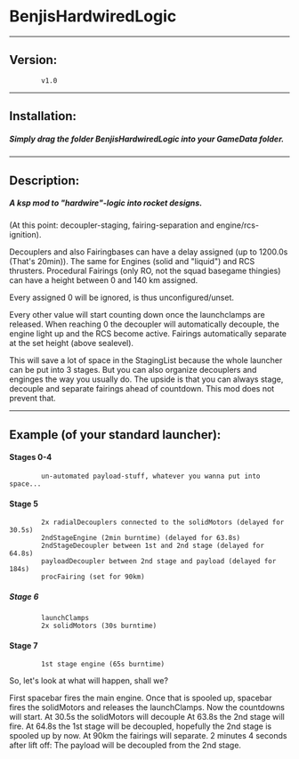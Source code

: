 # BenjisHardwiredLogic
------------------------------------------------------------------------
## Version:
            v1.0
------------------------------------------------------------------------
## Installation:
##### Simply drag the folder BenjisHardwiredLogic into your GameData folder.
------------------------------------------------------------------------
## Description:
##### A ksp mod to "hardwire"-logic into rocket designs.
(At this point: decoupler-staging, fairing-separation and engine/rcs-ignition).

Decouplers and also Fairingbases can have a delay assigned (up to 1200.0s (That's 20min)).
The same for Engines (solid and "liquid") and RCS thrusters.
Procedural Fairings (only RO, not the squad basegame thingies) can have a height between 0 and 140 km assigned.

Every assigned 0 will be ignored, is thus unconfigured/unset.

Every other value will start counting down once the launchclamps are released.
When reaching 0 the decoupler will automatically decouple, the engine light up and the RCS become active.
Fairings automatically separate at the set height (above sealevel).

This will save a lot of space in the StagingList because the whole launcher can be put into 3 stages.
But you can also organize decouplers and enginges the way you usually do. The upside is that you can always stage, decouple and separate fairings ahead of countdown. This mod does not prevent that.

------------------------------------------------------------------------
## Example (of your standard launcher):

#### Stages 0-4
            un-automated payload-stuff, whatever you wanna put into space...
#### Stage 5
            2x radialDecouplers connected to the solidMotors (delayed for 30.5s)
            2ndStageEngine (2min burntime) (delayed for 63.8s)
            2ndStageDecoupler between 1st and 2nd stage (delayed for 64.8s)
            payloadDecoupler between 2nd stage and payload (delayed for 184s)
            procFairing (set for 90km)
##### Stage 6
            launchClamps
            2x solidMotors (30s burntime)
#### Stage 7
            1st stage engine (65s burntime)
         
So, let's look at what will happen, shall we?

First spacebar fires the main engine.
Once that is spooled up, spacebar fires the solidMotors and releases the launchClamps. Now the countdowns will start.
At 30.5s the solidMotors will decouple
At 63.8s the 2nd stage will fire.
At 64.8s the 1st stage will be decoupled, hopefully the 2nd stage is spooled up by now.
At 90km the fairings will separate.
2 minutes 4 seconds after lift off: The payload will be decoupled from the 2nd stage. 
